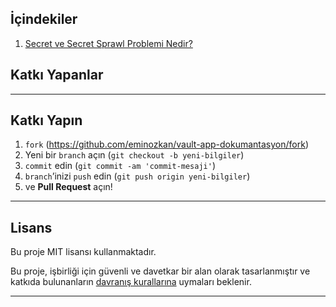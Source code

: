 ## İçindekiler

1. [Secret ve Secret Sprawl Problemi Nedir?](https://github.com/eminozkan/vault-app-dokumantasyon/blob/main/docs/1%20-%20Secrets%20ve%20Secret%20Spawl%20Problemi%20Nedir.md)




## Katkı Yapanlar 


---

## Katkı Yapın

1. `fork` (https://github.com/eminozkan/vault-app-dokumantasyon/fork)
1. Yeni bir `branch` açın (`git checkout -b yeni-bilgiler`)
1. `commit` edin (`git commit -am 'commit-mesaji'`)
1. `branch`’inizi `push` edin (`git push origin yeni-bilgiler`)
1. ve **Pull Request** açın!

---


## Lisans

Bu proje MIT lisansı kullanmaktadır.

Bu proje, işbirliği için güvenli ve davetkar bir alan olarak tasarlanmıştır ve
katkıda bulunanların [davranış kurallarına][coc] uymaları beklenir.

---


[coc]: https://github.com/eminozkan/vault-app-dokumantasyon/blob/main/CODE_OF_CONDUCT.md
